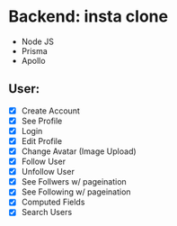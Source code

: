 # Backend: insta clone

- Node JS
- Prisma
- Apollo

## User:

- [x] Create Account
- [x] See Profile
- [x] Login
- [x] Edit Profile
- [x] Change Avatar (Image Upload)
- [x] Follow User
- [x] Unfollow User
- [x] See Follwers w/ pageination
- [x] See Following w/ pageination
- [x] Computed Fields
- [x] Search Users
